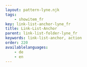 ```yaml
---
layout: pattern-lyne.njk
tags: 
    - showitem_fr
key: link-list-anchor-lyne_fr
title: Link-List-Anchor
parent: link-list-folder-lyne_fr
keywords: link-list-anchor, action
order: 220
availablelanguages: 
    - de
    - en
---
```

